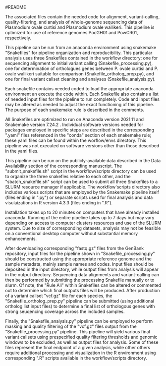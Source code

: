 #README

The associated files contain the needed code for alignment, variant-calling, quality-filtering, and analysis of whole-genome sequencing data
of Plasmodium ovale curtisi and Plasmodium ovale wallikeri. This pipeline is optimized for use of reference genomes PocGH01 and PowCR01, respectively.

This pipeline can be run from an anaconda environment using snakemake "Snakefiles" for pipeline organization and reproducibility. This particular analysis uses three
Snakefiles contained in the workflow directory: one for sequencing alignment to initial variant calling (Snakefile_processing.py), one for determination of orthologues genes between 
P. ovale curtisi and P. ovale wallikeri suitable for comparison (Snakefile_ortholog_prep.py), and one for final variant callset cleaning and analyses (Snakefile_analysis.py).

Each snakefile contains needed coded to load the appropriate anaconda environment an execute the code within. Each Snakefile also contains a list of needed input files for 
the pipeline to run completely. Code and input files may be altered as needed to adjust the exact functioning of this pipeline. The purpose of each snakemake rule is described
in the comments.

All Snakefiles are optimized to run on Anaconda version 2021.11 and Snakemake version 7.24.2 . Individual software versions needed for packages employed in specific steps are described in the corresponding ".yaml"
files referenced in the "conda" section of each snakemake rule; these yaml files can be found within the worflow/envs directory. This pipeline was not executed on software versions
other than those described in the yaml files.

This pipeline can be run on the publicly-available data described in the Data Availability section of the corresponding manuscript. The "submit_snakefile.sh" script in the workflow/scripts
directory can be used to organize the three snakefles relative to each other, and the "sbatch_snakefile.sh" script can be used to submit all three Snakefiles to a SLURM resource manager
if applicable. The workflow'scripts directory also includes various scripts that are employed by the Snakemake pipeline itself (files ending in ".py") or separate scripts used for final
analysis and data visulaizations in R version 4.3.3 (files ending in ".R"). 

Installation takes up to 20 minutes on computers that have already installed anaconda. Running of the entire pipeline takes up to 7 days but may vary depending on access to computer clusters resources and use of
the SLURM system. Due to size of corresponding datasets, analysis may not be feasible on a conventional desktop computer without substantial memory enhancements.

After downloading corresponding "fastq.gz" files from the GenBank repository, input files for the pipeline shown in "Snakefile_processing.py" should be constructed using the appropriate reference genome and the
sample metadata, mainly sample names and codes. Input files should be deposited in the input directory, while output files from analysis will appear in the output directory. Sequencing data alignments and variant-calling can then be performed by submitting the processing Snakefile manually or to slurm. Of note, the "Rule All" within Snakefiles
can be altered or commented out to determine which final outputs files will be produced.
After production of a variant callset "vcf.gz" file for each species, the "Snakefile_ortholog_prep.py" pipeline can be submitted (using additional ortholog list input files) to determine a final list of orthologous 
genes with strong seuqencing coverage across the included samples.

Finally, the "Snakefile_analysis.py" pipeline can be employed to perform masking and quality filtering of the "vcf.gz" files output from the "Snakefile_processing.py" pipeline. This pipeline will yield various final
variant callsets using prespecified quality filtering thresholds and genomic windows to be excluded, as well as output files for analysis. Some of these files represent the final endpoint of a given analysis, while other 
others require additional processing and visualization in the R environment using corresponding ".R" scripts available in the workflow/scripts directory.
